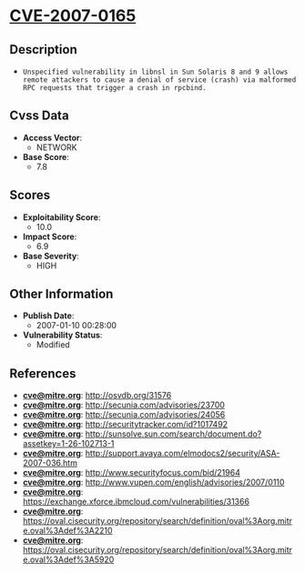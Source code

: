 
# [CVE-2007-0165](https://cve.mitre.org/cgi-bin/cvename.cgi?name=CVE-2007-0165)

## Description

- `Unspecified vulnerability in libnsl in Sun Solaris 8 and 9 allows remote attackers to cause a denial of service (crash) via malformed RPC requests that trigger a crash in rpcbind.`

## Cvss Data

- **Access Vector**:
  - NETWORK
- **Base Score**:
  - 7.8

## Scores

- **Exploitability Score**:
  - 10.0
- **Impact Score**:
  - 6.9
- **Base Severity**:
  - HIGH

## Other Information

- **Publish Date**:
  - 2007-01-10 00:28:00
- **Vulnerability Status**:
  - Modified

## References

- **cve@mitre.org**: http://osvdb.org/31576
- **cve@mitre.org**: http://secunia.com/advisories/23700
- **cve@mitre.org**: http://secunia.com/advisories/24056
- **cve@mitre.org**: http://securitytracker.com/id?1017492
- **cve@mitre.org**: http://sunsolve.sun.com/search/document.do?assetkey=1-26-102713-1
- **cve@mitre.org**: http://support.avaya.com/elmodocs2/security/ASA-2007-036.htm
- **cve@mitre.org**: http://www.securityfocus.com/bid/21964
- **cve@mitre.org**: http://www.vupen.com/english/advisories/2007/0110
- **cve@mitre.org**: https://exchange.xforce.ibmcloud.com/vulnerabilities/31366
- **cve@mitre.org**: https://oval.cisecurity.org/repository/search/definition/oval%3Aorg.mitre.oval%3Adef%3A2210
- **cve@mitre.org**: https://oval.cisecurity.org/repository/search/definition/oval%3Aorg.mitre.oval%3Adef%3A5920
